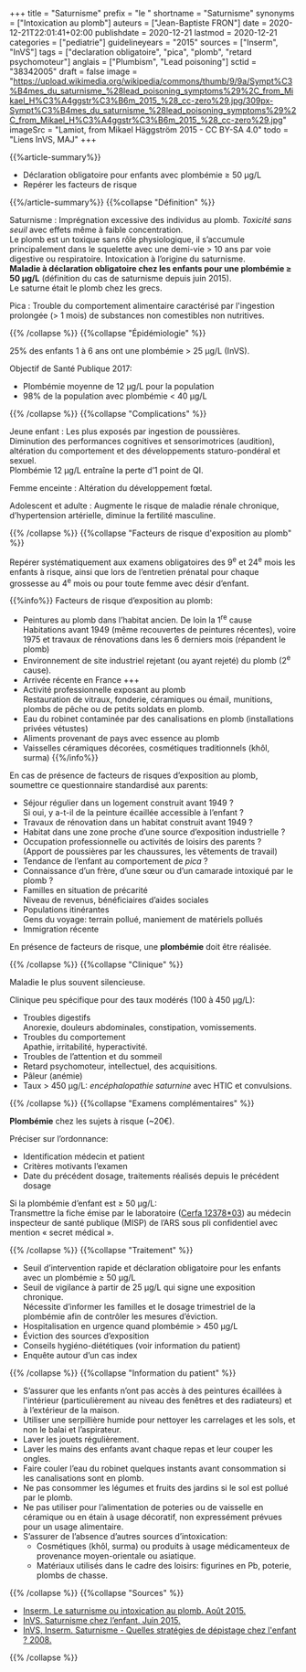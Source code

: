 +++
title = "Saturnisme"
prefix = "le "
shortname = "Saturnisme"
synonyms = ["Intoxication au plomb"]
auteurs = ["Jean-Baptiste FRON"]
date = 2020-12-21T22:01:41+02:00
publishdate = 2020-12-21
lastmod = 2020-12-21
categories = ["pediatrie"]
guidelineyears = "2015"
sources = ["Inserm", "InVS"]
tags = ["declaration obligatoire", "pica", "plomb", "retard psychomoteur"]
anglais = ["Plumbism", "Lead poisoning"]
sctid = "38342005"
draft = false
image = "https://upload.wikimedia.org/wikipedia/commons/thumb/9/9a/Sympt%C3%B4mes_du_saturnisme_%28lead_poisoning_symptoms%29%2C_from_Mikael_H%C3%A4ggstr%C3%B6m_2015_%28_cc-zero%29.jpg/309px-Sympt%C3%B4mes_du_saturnisme_%28lead_poisoning_symptoms%29%2C_from_Mikael_H%C3%A4ggstr%C3%B6m_2015_%28_cc-zero%29.jpg"
imageSrc = "Lamiot, from Mikael Häggström 2015 - CC BY-SA 4.0"
todo = "Liens InVS, MAJ"
+++

{{%article-summary%}}

- Déclaration obligatoire pour enfants avec plombémie ≥ 50 µg/L
- Repérer les facteurs de risque

{{%/article-summary%}}
{{%collapse "Définition" %}}

Saturnisme
: Imprégnation excessive des individus au plomb. *Toxicité sans seuil* avec effets même à faible concentration.  
Le plomb est un toxique sans rôle physiologique, il s’accumule principalement dans le squelette avec une demi-vie > 10 ans par voie digestive ou respiratoire. Intoxication à l’origine du saturnisme.  
**Maladie à déclaration obligatoire chez les enfants pour une plombémie ≥ 50 µg/L** (définition du cas de saturnisme depuis juin 2015).  
Le saturne était le plomb chez les grecs.

Pica
: Trouble du comportement alimentaire caractérisé par l'ingestion prolongée (> 1 mois) de substances non comestibles non nutritives.

{{% /collapse %}}
{{%collapse "Épidémiologie" %}}

25% des enfants 1 à 6 ans ont une plombémie > 25 µg/L (InVS).

Objectif de Santé Publique 2017:

- Plombémie moyenne de 12 µg/L pour la population
- 98% de la population avec plombémie < 40 µg/L

{{% /collapse %}}
{{%collapse "Complications" %}}

Jeune enfant
: Les plus exposés par ingestion de poussières.  
Diminution des performances cognitives et sensorimotrices (audition), altération du comportement et des développements staturo-pondéral et sexuel.  
Plombémie 12 µg/L entraîne la perte d’1 point de QI.

Femme enceinte
: Altération du développement fœtal.

Adolescent et adulte
: Augmente le risque de maladie rénale chronique, d’hypertension artérielle, diminue la fertilité masculine.

{{% /collapse %}}
{{%collapse "Facteurs de risque d'exposition au plomb" %}}

Repérer systématiquement aux examens obligatoires des 9<sup>e</sup> et 24<sup>e</sup> mois les enfants à risque, ainsi que lors de l’entretien prénatal pour chaque grossesse au 4<sup>e</sup> mois ou pour toute femme avec désir d’enfant.

{{%info%}}
Facteurs de risque d’exposition au plomb:

- Peintures au plomb dans l’habitat ancien. De loin la 1<sup>re</sup> cause  
Habitations avant 1949 (même recouvertes de peintures récentes), voire 1975 et travaux de rénovations dans les 6 derniers mois (répandent le plomb)
- Environnement de site industriel rejetant (ou ayant rejeté) du plomb (2<sup>e</sup> cause).
- Arrivée récente en France +++
- Activité professionnelle exposant au plomb  
Restauration de vitraux, fonderie, céramiques ou émail, munitions, plombs de pêche ou de petits soldats en plomb.
- Eau du robinet contaminée par des canalisations en plomb (installations privées vétustes)
- Aliments provenant de pays avec essence au plomb
- Vaisselles céramiques décorées, cosmétiques traditionnels (khôl, surma)
{{%/info%}}

En cas de présence de facteurs de risques d’exposition au plomb, soumettre ce questionnaire standardisé aux parents:

- Séjour régulier dans un logement construit avant 1949 ?  
Si oui, y a-t-il de la peinture écaillée accessible à l’enfant ?
- Travaux de rénovation dans un habitat construit avant 1949 ?
- Habitat dans une zone proche d’une source d’exposition industrielle ?
- Occupation professionnelle ou activités de loisirs des parents ?  
(Apport de poussières par les chaussures, les vêtements de travail)
- Tendance de l’enfant au comportement de *pica* ?
- Connaissance d’un frère, d’une sœur ou d’un camarade intoxiqué par le plomb ?
- Familles en situation de précarité  
Niveau de revenus, bénéficiaires d’aides sociales
- Populations itinérantes  
Gens du voyage: terrain pollué, maniement de matériels pollués
- Immigration récente

En présence de facteurs de risque, une **plombémie** doit être réalisée.

{{% /collapse %}}
{{%collapse "Clinique" %}}

Maladie le plus souvent silencieuse.

Clinique peu spécifique pour des taux modérés (100 à 450 µg/L):

- Troubles digestifs  
Anorexie, douleurs abdominales, constipation, vomissements.
- Troubles du comportement  
Apathie, irritabilité, hyperactivité.
- Troubles de l’attention et du sommeil
- Retard psychomoteur, intellectuel, des acquisitions.
- Pâleur (anémie)
- Taux > 450 µg/L: *encéphalopathie saturnine* avec HTIC et convulsions.

{{% /collapse %}}
{{%collapse "Examens complémentaires" %}}

**Plombémie** chez les sujets à risque (~20€).

Préciser sur l’ordonnance:

- Identification médecin et patient
- Critères motivants l’examen
- Date du précédent dosage, traitements réalisés depuis le précédent dosage

Si la plombémie d’enfant est ≥ 50 µg/L:  
Transmettre la fiche émise par le laboratoire ([Cerfa 12378*03](https://www.formulaires.service-public.fr/gf/cerfa_12378.do)) au médecin inspecteur de santé publique (MISP) de l’ARS sous pli confidentiel avec mention « secret médical ».

{{% /collapse %}}
{{%collapse "Traitement" %}}

- Seuil d’intervention rapide et déclaration obligatoire pour les enfants avec un plombémie ≥ 50 µg/L
- Seuil de vigilance à partir de 25 µg/L qui signe une exposition chronique.  
Nécessite d’informer les familles et le dosage trimestriel de la plombémie afin de contrôler les mesures d’éviction.
- Hospitalisation en urgence quand plombémie > 450 µg/L
- Éviction des sources d’exposition
- Conseils hygiéno-diététiques (voir information du patient)
- Enquête autour d’un cas index

{{% /collapse %}}
{{%collapse "Information du patient" %}}

- S’assurer que les enfants n’ont pas accès à des peintures écaillées à l'intérieur (particulièrement au niveau des fenêtres et des radiateurs) et à l’extérieur de la maison.
- Utiliser une serpillière humide pour nettoyer les carrelages et les sols, et non le balai et l’aspirateur.
- Laver les jouets régulièrement.
- Laver les mains des enfants avant chaque repas et leur couper les ongles.
- Faire couler l’eau du robinet quelques instants avant consommation si les canalisations sont en plomb.
- Ne pas consommer les légumes et fruits des jardins si le sol est pollué par le plomb.
- Ne pas utiliser pour l’alimentation de poteries ou de vaisselle en céramique ou en étain à usage décoratif, non expressément prévues pour un usage alimentaire.
- S’assurer de l’absence d’autres sources d’intoxication:
  - Cosmétiques (khôl, surma) ou produits à usage médicamenteux de provenance moyen-orientale ou asiatique.
  - Matériaux utilisés dans le cadre des loisirs: figurines en Pb, poterie, plombs de chasse.

{{% /collapse %}}
{{%collapse "Sources" %}}

- [Inserm. Le saturnisme ou intoxication au plomb. Août 2015.](https://www.inserm.fr/information-en-sante/dossiers-information/saturnisme)
- [InVS. Saturnisme chez l’enfant. Juin 2015.]()
- [InVS, Inserm. Saturnisme - Quelles stratégies de dépistage chez l'enfant ? 2008.]()

{{% /collapse %}}
